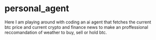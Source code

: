 # personal_agent

Here I am playing around with coding an ai agent that fetches the current btc price and current crypto and finance news to make an proffessional reccomandation of weather to buy, sell or hold btc.
